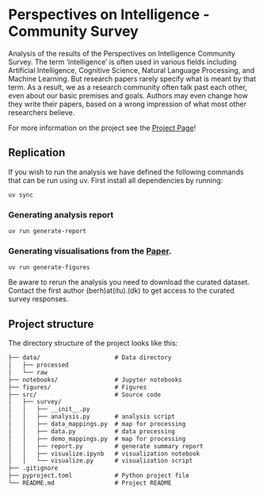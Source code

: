 # Perspectives on Intelligence - Community Survey

Analysis of the results of the Perspectives on Intelligence Community Survey. The term ‘intelligence’ is often used in various fields including Artificial Intelligence, Cognitive Science, Natural Language Processing, and Machine Learning. But research papers rarely specify what is meant by that term. As a result, we as a research community often talk past each other, even about our basic premises and goals. Authors may even change how they write their papers, based on a wrong impression of what most other researchers believe.

For more information on the project see the [Project Page](https://bertramhojer.github.io/projects/intelligence-survey/)!

## Replication

If you wish to run the analysis we have defined the following commands that can be run using uv. First install all dependencies by running:
```
uv sync
```

### Generating analysis report
```
uv run generate-report
```

### Generating visualisations from the [Paper](https://bertramhojer.github.io/projects/intelligence-survey/). 
```
uv run generate-figures
```

Be aware to rerun the analysis you need to download the curated dataset. Contact the first author (berh)at(itu).(dk) to get access to the curated survey responses.


## Project structure

The directory structure of the project looks like this:
```txt
├── data/                     # Data directory
│   ├── processed
│   └── raw
├── notebooks/                # Jupyter notebooks
├── figures/                  # Figures
├── src/                      # Source code
│   ├── survey/
│   │   ├── __init__.py
│   │   ├── analysis.py       # analysis script
│   │   ├── data_mappings.py  # map for processing
│   │   ├── data.py           # data processing
│   │   ├── demo_mappings.py  # map for processing
│   │   ├── report.py         # generate summary report
│   │   ├── visualize.ipynb   # visualization notebook
│   │   └── visualize.py      # visualization script
├── .gitignore
├── pyproject.toml            # Python project file
└── README.md                 # Project README
```
